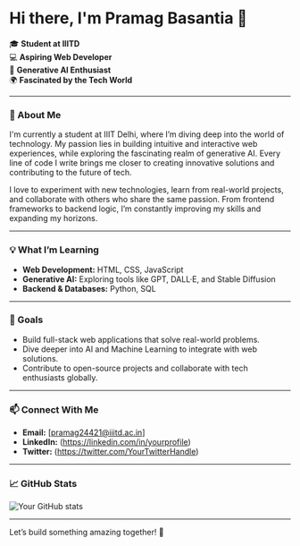 # Hi there, I'm Pramag Basantia 👋

🎓 **Student at IIITD**  
💻 **Aspiring Web Developer**  
🤖 **Generative AI Enthusiast**  
🌍 **Fascinated by the Tech World**

---

### 🚀 About Me

I'm currently a student at IIIT Delhi, where I’m diving deep into the world of technology. My passion lies in building intuitive and interactive web experiences, while exploring the fascinating realm of generative AI. Every line of code I write brings me closer to creating innovative solutions and contributing to the future of tech.

I love to experiment with new technologies, learn from real-world projects, and collaborate with others who share the same passion. From frontend frameworks to backend logic, I’m constantly improving my skills and expanding my horizons.

---

### 💡 What I’m Learning
- **Web Development:** HTML, CSS, JavaScript
- **Generative AI:** Exploring tools like GPT, DALL·E, and Stable Diffusion
- **Backend & Databases:** Python, SQL

---

### 🌱 Goals
- Build full-stack web applications that solve real-world problems.
- Dive deeper into AI and Machine Learning to integrate with web solutions.
- Contribute to open-source projects and collaborate with tech enthusiasts globally.

---

### 📫 Connect With Me
- **Email:** [pramag24421@iiitd.ac.in]
- **LinkedIn:** (https://linkedin.com/in/yourprofile)
- **Twitter:** (https://twitter.com/YourTwitterHandle)

---

### 📈 GitHub Stats
![Your GitHub stats](https://github-readme-stats.vercel.app/api?username=YourUsername&show_icons=true&theme=radical)

---

Let’s build something amazing together! 🚀
